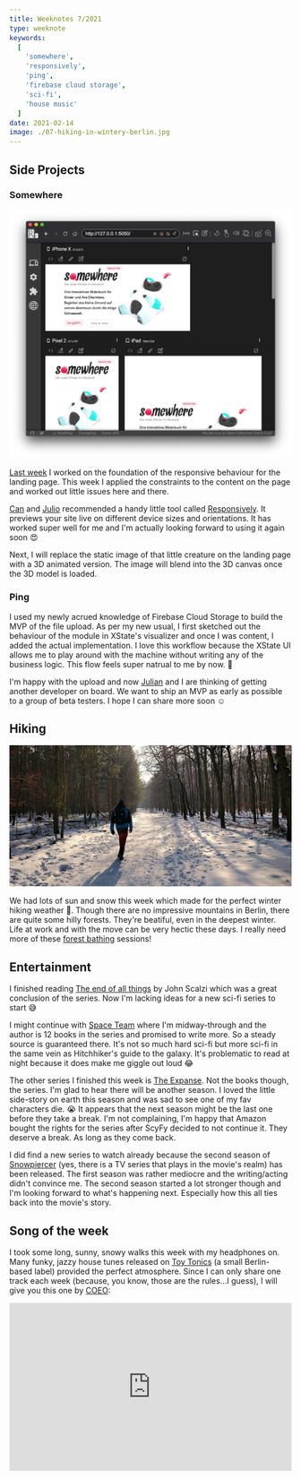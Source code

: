 ```yaml
---
title: Weeknotes 7/2021
type: weeknote
keywords:
  [
    'somewhere',
    'responsively',
    'ping',
    'firebase cloud storage',
    'sci-fi',
    'house music'
  ]
date: 2021-02-14
image: ./07-hiking-in-wintery-berlin.jpg
---
```


## Side Projects

### Somewhere

![Building Somewhere in the Responsively editor](./07-responsively-editor.jpg)

[Last week](/weeknotes/2021/06/) I worked on the foundation of the responsive behaviour for the landing page. This week I applied the constraints to the content on the page and worked out little issues here and there.

[Can](https://twitter.com/cangoektas) and [Julio](https://twitter.com/juliozynger) recommended a handy little tool called [Responsively](https://responsively.app/). It previews your site live on different device sizes and orientations. It has worked super well for me and I'm actually looking forward to using it again soon 😍

Next, I will replace the static image of that little creature on the landing page with a 3D animated version. The image will blend into the 3D canvas once the 3D model is loaded.

### Ping

I used my newly acrued knowledge of Firebase Cloud Storage to build the MVP of the file upload. As per my new usual, I first sketched out the behaviour of the module in XState's visualizer and once I was content, I added the actual implementation. I love this workflow because the XState UI allows me to play around with the machine without writing any of the business logic. This flow feels super natrual to me by now. 🌅

I'm happy with the upload and now [Julian](http://julianpanzer.com) and I are thinking of getting another developer on board. We want to ship an MVP as early as possible to a group of beta testers. I hope I can share more soon ☺️

## Hiking

![Hiking in winterly Berlin](./07-hiking-in-wintery-berlin.jpg)

We had lots of sun and snow this week which made for the perfect winter hiking weather 🥾. Though there are no impressive mountains in Berlin, there are quite some hilly forests. They're beatiful, even in the deepest winter. Life at work and with the move can be very hectic these days. I really need more of these [forest bathing](https://time.com/5259602/japanese-forest-bathing/) sessions!

## Entertainment

I finished reading [The end of all things](https://www.goodreads.com/book/show/23168809-the-end-of-all-things) by John Scalzi which was a great conclusion of the series. Now I'm lacking ideas for a new sci-fi series to start 😅

I might continue with [Space Team](https://www.goodreads.com/series/206992-space-team) where I'm midway-through and the author is 12 books in the series and promised to write more. So a steady source is guaranteed there. It's not so much hard sci-fi but more sci-fi in the same vein as Hitchhiker's guide to the galaxy. It's problematic to read at night because it does make me giggle out loud 😂

The other series I finished this week is [The Expanse](<https://en.wikipedia.org/wiki/The_Expanse_(TV_series)>). Not the books though, the series. I'm glad to hear there will be another season. I loved the little side-story on earth this season and was sad to see one of my fav characters die. 😭 It appears that the next season might be the last one before they take a break. I'm not complaining, I'm happy that Amazon bought the rights for the series after ScyFy decided to not continue it. They deserve a break. As long as they come back.

I did find a new series to watch already because the second season of [Snowpiercer](<https://en.wikipedia.org/wiki/Snowpiercer_(TV_series)>) (yes, there is a TV series that plays in the movie's realm) has been released. The first season was rather mediocre and the writing/acting didn't convince me. The second season started a lot stronger though and I'm looking forward to what's happening next. Especially how this all ties back into the movie's story.

## Song of the week

I took some long, sunny, snowy walks this week with my headphones on. Many funky, jazzy house tunes released on [Toy Tonics](https://soundcloud.com/toytonics) (a small Berlin-based label) provided the perfect atmosphere. Since I can only share one track each week (because, you know, those are the rules...I guess), I will give you this one by [COEO](https://soundcloud.com/coeo):

<iframe width="100%" height="300" scrolling="no" frameborder="no" src="https://w.soundcloud.com/player/?url=https%3A//api.soundcloud.com/tracks/178406952&color=%23ff5500&auto_play=false&hide_related=false&show_comments=true&show_user=true&show_reposts=false&show_teaser=true&visual=true" loading="lazy"></iframe>
